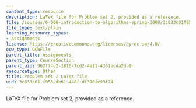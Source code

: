 ```yaml
---
content_type: resource
description: LaTeX file for Problem set 2, provided as a reference.
file: /courses/6-006-introduction-to-algorithms-spring-2008/3c833c01f956db61448fdf390fe93f74_ps2.tex
file_type: text/plain
learning_resource_types:
- Assignments
license: https://creativecommons.org/licenses/by-nc-sa/4.0/
ocw_type: OCWFile
parent_title: Assignments
parent_type: CourseSection
parent_uid: 962f74c2-1810-7cd2-4a11-4361ecda2da9
resourcetype: Other
title: Problem set 2 LaTeX file
uid: 3c833c01-f956-db61-448f-df390fe93f74
---
```

LaTeX file for Problem set 2, provided as a reference.